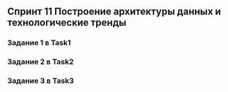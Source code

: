 ## Спринт 11 Построение архитектуры данных и технологические тренды

### Задание 1 в Task1
### Задание 2 в Task2
### Задание 3 в Task3